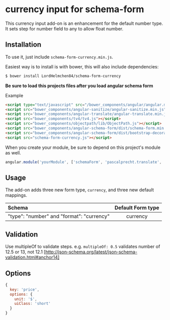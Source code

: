 currency input for schema-form
=================

This currency input add-on is an enhancement for the default number type.
It sets step for number field to any to allow float number.


Installation
------------
To use it, just include
`schema-form-currency.min.js`.

Easiest way is to install is with bower, this will also include dependencies:
```bash
$ bower install LordHelmchen84/schema-form-currency
```


**Be sure to load this projects files after you load angular schema form**

Example

```HTML
<script type="text/javascript" src="/bower_components/angular/angular.min.js"></script>
<script src="bower_components/angular-sanitize/angular-sanitize.min.js"></script>
<script src='bower_components/angular-translate/angular-translate.min.js'></script>
<script src="bower_components/tv4/tv4.js"></script>
<script src="bower_components/objectpath/lib/ObjectPath.js"></script>
<script src="bower_components/angular-schema-form/dist/schema-form.min.js"></script>
<script src="bower_components/angular-schema-form/dist/bootstrap-decorator.min.js"></script>
<script src="schema-form-currency.js"></script>
```

When you create your module, be sure to depend on this project's module as well.

```javascript
angular.module('yourModule', ['schemaForm', 'pascalprecht.translate', 'schemaForm-currency']);
```

Usage
-----
The add-on adds three new form type, `currency`, and three new default
mappings.

| Schema             |   Default Form type  |
|:-------------------|:------------:|
| "type": "number" and "format": "currency"   |   currency   |


Validation
----------
Use multipleOf to validate steps. e.g. `multipleOf: 0.5` validates number of 12.5 or 13, not 12.1
[http://json-schema.org/latest/json-schema-validation.html#anchor14]

Options
-------
```javascript
{
  key: 'price',
  options: {
    unit: '$',
    uiClass: 'short'
  }
}
```
